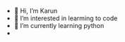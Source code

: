 - 👋 Hi, I’m Karun
- 👀 I’m interested in learming to code
- 🌱 I’m currently learning python
- 

<!---
Karun888/Karun888 is a ✨ special ✨ repository because its `README.md` (this file) appears on your GitHub profile.
You can click the Preview link to take a look at your changes.
--->
